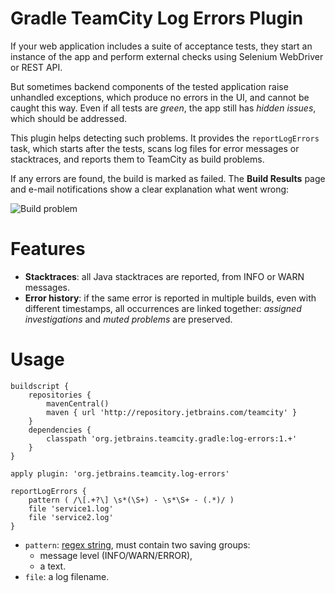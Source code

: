 # Gradle TeamCity Log Errors Plugin

If your web application includes a suite of acceptance tests, they start an instance of the app
and perform external checks using Selenium WebDriver or REST API.

But sometimes backend components of the tested application raise unhandled exceptions,
which produce no errors in the UI, and cannot be caught this way.
Even if all tests are *green*, the app still has *hidden issues*, which should be addressed.

This plugin helps detecting such problems. It provides the `reportLogErrors` task, which starts after the tests,
scans log files for error messages or stacktraces, and reports them to TeamCity as build problems.

If any errors are found, the build is marked as failed. The **Build Results** page and e-mail notifications show a clear explanation what went wrong:

![Build problem](http://i.imgur.com/nTx0QrB.png)

# Features

- **Stacktraces**: all Java stacktraces are reported, from INFO or WARN messages.
- **Error history**: if the same error is reported in multiple builds, even with different timestamps,
  all occurrences are linked together: *assigned investigations* and *muted problems* are preserved.

# Usage

```
buildscript {
    repositories {
        mavenCentral()
        maven { url 'http://repository.jetbrains.com/teamcity' }
    }
    dependencies {
        classpath 'org.jetbrains.teamcity.gradle:log-errors:1.+'
    }
}

apply plugin: 'org.jetbrains.teamcity.log-errors'

reportLogErrors {
    pattern ( /\[.+?\] \s*(\S+) - \s*\S+ - (.*)/ )
    file 'service1.log'
    file 'service2.log'
}
```

- `pattern`: [regex string](https://docs.oracle.com/javase/8/docs/api/java/util/regex/Pattern.html), must contain two saving groups:
  - message level (INFO/WARN/ERROR),
  - a text.
- `file`: a log filename.
